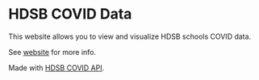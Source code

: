 # HDSB COVID Data

This website allows you to view and visualize HDSB schools COVID data.

See [website](https://hdsb-covid-data.netlify.app/) for more info.

Made with [HDSB COVID API](https://github.com/jasonli0616/hdsb-covid-api).